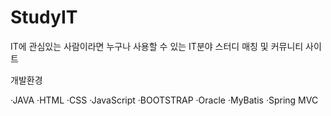 # StudyIT
IT에 관심있는 사람이라면 누구나 사용할 수 있는 IT분야 스터디 매칭 및 커뮤니티 사이트

개발환경 

·JAVA 
·HTML
·CSS
·JavaScript
·BOOTSTRAP
·Oracle
·MyBatis
·Spring MVC

